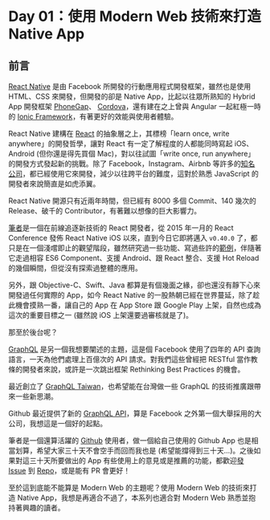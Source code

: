Day 01：使用 Modern Web 技術來打造 Native App
===
## 前言

[React Native](https://facebook.github.io/react-native/) 是由 Facebook 所開發的行動應用程式開發框架，雖然也是使用 HTML、CSS 來開發，但開發的卻是 Native App，比起以往眾所熟知的 Hybrid App 開發框架 [PhoneGap](http://phonegap.com/)、 [Cordova](https://cordova.apache.org/)，還有建在之上曾與 Angular 一起紅極一時的 [Ionic Framework](https://ionicframework.com/)，有著更好的效能與使用者體驗。

React Native 建構在 [React](https://facebook.github.io/react/) 的抽象層之上，其標榜「learn once, write anywhere」的開發哲學，讓對 React 有一定了解程度的人都能同時寫起 iOS、Android (但你還是得先買個 Mac)，對以往試圖「write once, run anywhere」的開發方式發起新的挑戰。除了 Facebook，Instagram、Airbnb 等許多的[知名公司](https://facebook.github.io/react-native/showcase.html)，都已經使用它來開發，減少以往跨平台的難度，這對於熟悉 JavaScript 的開發者來說簡直是如虎添翼。

React Native 開源只有近兩年時間，但已經有 8000 多個 Commit、140 幾次的 Release、破千的 Contributor，有著難以想像的巨大影響力。

[筆者](https://github.com/chentsulin)是一個在前線追逐新技術的 React 開發者，從 2015 年一月的 React Conference 發佈 React Native iOS 以來，直到今日它即將邁入 `v0.40.0` 了，都只是在一個淺嚐即止的觀望階段，雖然研究過一些功能、寫過些許的[範例](https://github.com/chentsulin/react-native-counter-ios-android)，伴隨著它走過相容 ES6 Component、支援 Android、跟 React 整合、支援 Hot Reload 的幾個瞬間，但從沒有探索過整體的應用。

另外，跟 Objective-C、Swift、Java 都算是有個幾面之緣，卻也還沒有靜下心來開發過任何實際的 App，如今 React Native 的一股熱朝已經在世界蔓延，除了趁此機會摸熟一番，讓自己的 App 在 App Store 跟 Google Play 上架，自然也成為這次的重要目標之一 (雖然說 iOS 上架還要過審核就是了)。

那至於後台呢？

[GraphQL](http://graphql.org/) 是另一個我想要闡述的主題，這是個 Facebook 使用了四年的 API 查詢語言，一天為他們處理上百億次的 API 請求。對我們這些曾經把 RESTful 當作教條的開發者來說，或許是一次跳出框架 Rethinking Best Practices 的機會。

最近創立了 [GraphQL Taiwan](https://www.facebook.com/groups/1110869155655533/)，也希望能在台灣做一些 GraphQL 的技術推廣跟帶來一些新思潮。

Github 最近提供了新的 [GraphQL API](http://githubengineering.com/the-github-graphql-api/)，算是 Facebook 之外第一個大舉採用的大公司，我想這是一個好的起點。

筆者是一個還算活躍的 [Github](https://github.com/) 使用者，做一個給自己使用的 Github App 也是相當划算，希望大家三十天不會空手而回而我也是 (希望能撐得到三十天...)。之後如果對這三十天所要做出的 App 有些使用上的意見或是推薦的功能，都歡迎[發 Issue](https://github.com/chentsulin/IronGithub/issues/new) 到 [Repo](https://github.com/chentsulin/IronGithub)，或是能有 PR 會更好！

至於這到底能不能算是 Modern Web 的主題呢？使用 Modern Web 的技術來打造 Native App，我想是再適合不過了，本系列也適合對 Modern Web 熟悉並抱持著興趣的讀者。

